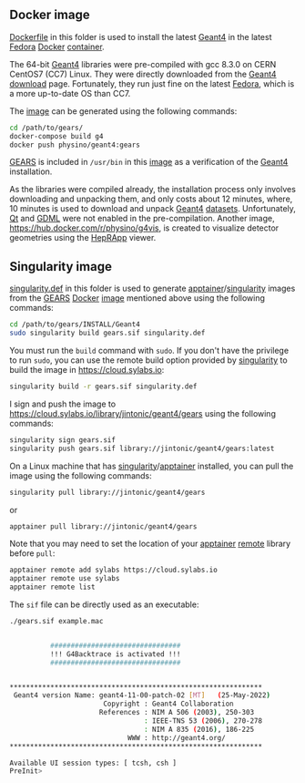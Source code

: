 ## Docker image

[Dockerfile](Dockerfile) in this folder is used to install the latest [Geant4][] in the latest [Fedora][] [Docker][] [container][].

The 64-bit [Geant4][] libraries were pre-compiled with gcc 8.3.0 on CERN CentOS7 (CC7) Linux. They were directly downloaded from the [Geant4][] [download][] page. Fortunately, they run just fine on the latest [Fedora][], which is a more up-to-date OS than CC7.

The [image][] can be generated using the following commands:

```sh
cd /path/to/gears/
docker-compose build g4
docker push physino/geant4:gears
```

[GEARS][] is included in `/usr/bin` in this [image][] as a verification of the [Geant4][] installation.

As the libraries were compiled already, the installation process only involves downloading and unpacking them, and only costs about 12 minutes, where, 10 minutes is used to download and unpack [Geant4][] [datasets][download]. Unfortunately, [Qt][] and [GDML][] were not enabled in the pre-compilation. Another image, <https://hub.docker.com/r/physino/g4vis>, is created to visualize detector geometries using the [HepRApp][] viewer.

[Geant4]: https://geant4.web.cern.ch
[Fedora]: https://hub.docker.com/_/fedora
[Docker]: https://www.docker.com
[container]: https://www.docker.com/resources/what-container
[download]: https://geant4.web.cern.ch/support/download
[GEARS]: https://github.com/jintonic/gears
[image]: https://hub.docker.com/r/physino/geant4
[Qt]: https://geant4-userdoc.web.cern.ch/UsersGuides/ForApplicationDeveloper/html/Visualization/visdrivers.html#qt
[GDML]: https://geant4-userdoc.web.cern.ch/UsersGuides/ForApplicationDeveloper/html/Detector/Geometry/geomXML.html
[HepRApp]: https://www.slac.stanford.edu/~perl/HepRApp/

## Singularity image

[singularity.def](singularity.def) in this folder is used to generate [apptainer][]/[singularity][] images from the [GEARS][] [Docker][] [image][] mentioned above using the following commands:

```sh
cd /path/to/gears/INSTALL/Geant4
sudo singularity build gears.sif singularity.def
```

You must run the `build` command with `sudo`. If you don't have the privilege to run `sudo`, you can use the remote build option provided by [singularity][] to build the image in <https://cloud.sylabs.io>:

```sh
singularity build -r gears.sif singularity.def
```

I sign and push the image to <https://cloud.sylabs.io/library/jintonic/geant4/gears> using the following commands:

```sh
singularity sign gears.sif
singularity push gears.sif library://jintonic/geant4/gears:latest
```

On a Linux machine that has [singularity][]/[apptainer][] installed, you can pull the image using the following commands:

```sh
singularity pull library://jintonic/geant4/gears
```
or
```sh
apptainer pull library://jintonic/geant4/gears
```

Note that you may need to set the location of your [apptainer][] [remote][] library before `pull`:

```sh
apptainer remote add sylabs https://cloud.sylabs.io
apptainer remote use sylabs
apptainer remote list
```

The `sif` file can be directly used as an executable:
```sh
./gears.sif example.mac


          ################################
          !!! G4Backtrace is activated !!!
          ################################


**************************************************************
 Geant4 version Name: geant4-11-00-patch-02 [MT]   (25-May-2022)
                       Copyright : Geant4 Collaboration
                      References : NIM A 506 (2003), 250-303
                                 : IEEE-TNS 53 (2006), 270-278
                                 : NIM A 835 (2016), 186-225
                             WWW : http://geant4.org/
**************************************************************

Available UI session types: [ tcsh, csh ]
PreInit>
```

[singularity]: https://en.wikipedia.org/wiki/Singularity_(software)
[apptainer]: https://apptainer.org
[remote]: https://apptainer.org/docs/user/1.0/endpoint.html
